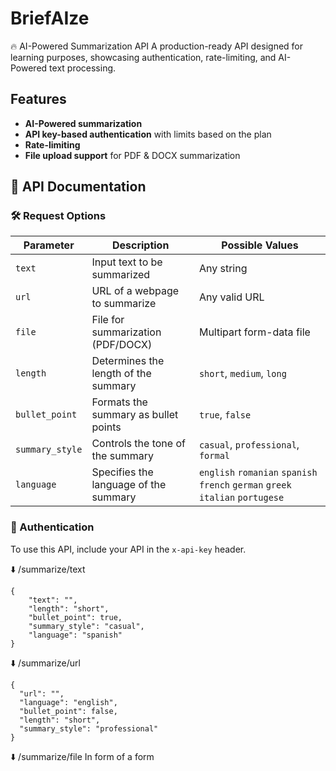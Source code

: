﻿# BriefAIze
🔥 AI-Powered Summarization API
A production-ready API designed for learning purposes, showcasing authentication, rate-limiting, and AI-Powered text processing.

## Features
- **AI-Powered summarization**
- **API key-based authentication** with limits based on the plan
- **Rate-limiting**
- **File upload support** for PDF & DOCX summarization

## 🚀 API Documentation

### 🛠 Request Options

| **Parameter**    | **Description**                              | **Possible Values**                      |
|-----------------|------------------------------------------|------------------------------------------|
| `text`          | Input text to be summarized             | Any string                              |
| `url`           | URL of a webpage to summarize          | Any valid URL                           |
| `file`          | File for summarization (PDF/DOCX)      | Multipart form-data file                |
| `length`        | Determines the length of the summary   | `short`, `medium`, `long`               |
| `bullet_point`  | Formats the summary as bullet points   | `true`, `false`                         |
| `summary_style` | Controls the tone of the summary       | `casual`, `professional`, `formal`      |
| `language`      | Specifies the language of the summary  | `english` `romanian` `spanish` `french` `german` `greek` `italian` `portugese` |


### 🔑 Authentication
To use this API, include your API in the `x-api-key` header.

⬇️ /summarize/text
```
{
    "text": "",
    "length": "short",
    "bullet_point": true,
    "summary_style": "casual",
    "language": "spanish"        
}
```

⬇️ /summarize/url
```
{
  "url": "",
  "language": "english",
  "bullet_point": false,
  "length": "short",
  "summary_style": "professional"
}
```

⬇️ /summarize/file
In form of a form
